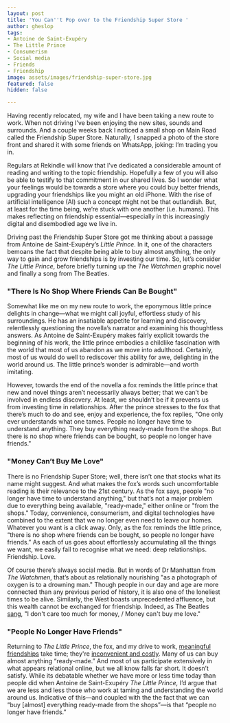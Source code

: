 ```yaml
---
layout: post
title: 'You Can''t Pop over to the Friendship Super Store '
author: gheslop
tags:
- Antoine de Saint-Exupéry
- The Little Prince
- Consumerism
- Social media
- Friends
- Friendship
image: assets/images/friendship-super-store.jpg
featured: false
hidden: false

---
```

Having recently relocated, my wife and I have been taking a new route to work. When not driving I’ve been enjoying the new sites, sounds and surrounds. And a couple weeks back I noticed a small shop on Main Road called the Friendship Super Store. Naturally, I snapped a photo of the store front and shared it with some friends on WhatsApp, joking: I’m trading you in.

Regulars at Rekindle will know that I’ve dedicated a considerable amount of reading and writing to the topic friendship. Hopefully a few of you will also be able to testify to that commitment in our shared lives. So I wonder what your feelings would be towards a store where you could buy better friends, upgrading your friendships like you might an old iPhone. With the rise of artificial intelligence (AI) such a concept might not be that outlandish. But, at least for the time being, we’re stuck with one another (i.e. humans). This makes reflecting on friendship essential—especially in this increasingly digital and disembodied age we live in.

Driving past the Friendship Super Store got me thinking about a passage from Antoine de Saint-Exupéry’s _Little Prince_. In it, one of the characters bemoans the fact that despite being able to buy almost anything, the only way to gain and grow friendships is by investing our time. So, let’s consider _The Little Prince_, before briefly turning up the _The Watchmen_ graphic novel and finally a song from The Beatles.

### "There Is No Shop Where Friends Can Be Bought"

Somewhat like me on my new route to work, the eponymous little prince delights in change—what we might call joyful, effortless study of his surroundings. He has an insatiable appetite for learning and discovery, relentlessly questioning the novella’s narrator and examining his thoughtless answers. As Antoine de Saint-Exupéry makes fairly explicit towards the beginning of his work, the little prince embodies a childlike fascination with the world that most of us abandon as we move into adulthood. Certainly, most of us would do well to rediscover this ability for awe, delighting in the world around us. The little prince’s wonder is admirable—and worth imitating.

However, towards the end of the novella a fox reminds the little prince that new and novel things aren’t necessarily always better; that we can’t be involved in endless discovery. At least, we shouldn’t be if it prevents us from investing time in relationships. After the prince stresses to the fox that there’s much to do and see, enjoy and experience, the fox replies, "One only ever understands what one tames. People no longer have time to understand anything. They buy everything ready-made from the shops. But there is no shop where friends can be bought, so people no longer have friends."

### "Money Can’t Buy Me Love"

There is no Friendship Super Store; well, there isn’t one that stocks what its name might suggest. And what makes the fox’s words such uncomfortable reading is their relevance to the 21st century. As the fox says, people "no longer have time to understand anything," but that’s not a major problem due to everything being available, "ready-made," either online or "from the shops." Today, convenience, consumerism, and digital technologies have combined to the extent that we no longer even need to leave our homes. Whatever you want is a click away. Only, as the fox reminds the little prince, “there is no shop where friends can be bought, so people no longer have friends.” As each of us goes about effortlessly accumulating all the things we want, we easily fail to recognise what we need: deep relationships. Friendship. Love.

Of course there’s always social media. But in words of Dr Manhattan from _The Watchmen_, that’s about as relationally nourishing "as a photograph of oxygen is to a drowning man." Though people in our day and age are more connected than any previous period of history, it is also one of the loneliest times to be alive. Similarly, the West boasts unprecedented affluence, but this wealth cannot be exchanged for friendship. Indeed, as The Beatles [sang](https://www.youtube.com/watch?v=srwxJUXPHvE "Can't Buy Me Love (YouTube)"), "I don't care too much for money, / Money can't buy me love."

### "People No Longer Have Friends"

Returning to _The Little Prince_, the fox, and my drive to work, [meaningful friendships](https://rekindle.co.za/content/2021-05-12-eulogy-friendship "Eulogy to Friendship") take time; they're [inconvenient and costly](https://rekindle.co.za/content/2021-08-11-costly-friendship "Friendship is Costly"). Many of us can buy almost anything “ready-made.” And most of us participate extensively in what appears relational online, but we all know falls far short. It doesn’t satisfy. While its debatable whether we have more or less time today than people did when Antoine de Saint-Exupéry _The Little Prince,_ I’d argue that we are less and less those who work at taming and understanding the world around us. Indicative of this—and coupled with the the fact that we can “buy \[almost\] everything ready-made from the shops”—is that “people no longer have friends.”